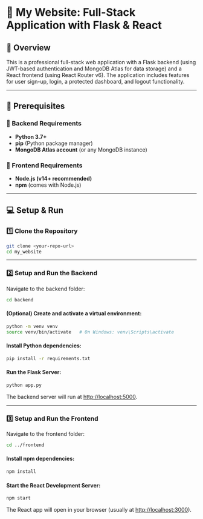 # 🚀 My Website: Full-Stack Application with Flask & React

## 📖 Overview
This is a professional full-stack web application with a Flask backend (using JWT-based authentication and MongoDB Atlas for data storage) and a React frontend (using React Router v6). The application includes features for user sign-up, login, a protected dashboard, and logout functionality.

---

## 📌 Prerequisites

### 🔹 Backend Requirements
- **Python 3.7+**
- **pip** (Python package manager)
- **MongoDB Atlas account** (or any MongoDB instance)

### 🔹 Frontend Requirements
- **Node.js (v14+ recommended)**
- **npm** (comes with Node.js)

---

## 💻 Setup & Run

### 1️⃣ Clone the Repository
```bash
git clone <your-repo-url>
cd my_website
```

---

### 2️⃣ Setup and Run the Backend
Navigate to the backend folder:
```bash
cd backend
```

#### (Optional) Create and activate a virtual environment:
```bash
python -m venv venv
source venv/bin/activate   # On Windows: venv\Scripts\activate
```

#### Install Python dependencies:
```bash
pip install -r requirements.txt
```

#### Run the Flask Server:
```bash
python app.py
```
The backend server will run at [http://localhost:5000](http://localhost:5000).

---

### 3️⃣ Setup and Run the Frontend
Navigate to the frontend folder:
```bash
cd ../frontend
```

#### Install npm dependencies:
```bash
npm install
```

#### Start the React Development Server:
```bash
npm start
```
The React app will open in your browser (usually at [http://localhost:3000](http://localhost:3000)).




